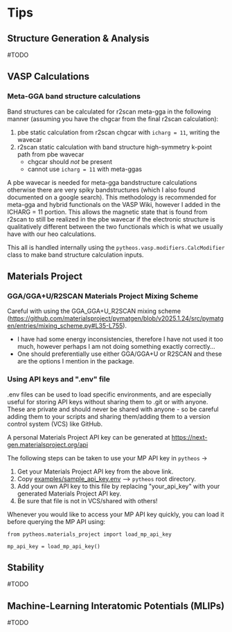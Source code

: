 # Tips

## Structure Generation & Analysis
#TODO

## VASP Calculations
### Meta-GGA band structure calculations
Band structures can be calculated for r2scan meta-gga in the following manner (assuming you have the chgcar from the final r2scan calculation):
1. pbe static calculation from r2scan chgcar with `icharg = 11`, writing the wavecar
2. r2scan static calculation with band structure high-symmetry k-point path from pbe wavecar
    - chgcar should *not* be present
    - cannot use `icharg = 11` with meta-ggas

A pbe wavecar is needed for meta-gga bandstructure calculations otherwise there are very spiky bandstructures (which I also found documented on a google search). This methodology is recommended for meta-gga and hybrid functionals on the VASP Wiki, however I added in the ICHARG = 11 portion. This allows the magnetic state that is found from r2scan to still be realized in the pbe wavecar if the electronic structure is qualitatively different between the two functionals which is what we usually have with our heo calculations.

This all is handled internally using the `pytheos.vasp.modifiers.CalcModifier` class to make band structure calculation inputs.

## Materials Project

### GGA/GGA+U/R2SCAN Materials Project Mixing Scheme
Careful with using the GGA_GGA+U_R2SCAN mixing scheme (https://github.com/materialsproject/pymatgen/blob/v2025.1.24/src/pymatgen/entries/mixing_scheme.py#L35-L755).
- I have had some energy inconsistencies, therefore I have not used it too much, however perhaps I am not doing something exactly correctly...
- One should preferentially use either GGA/GGA+U or R2SCAN and these are the options I mention in the package.

### Using API keys and ".env" file

.env files can be used to load specific environments, and are especially useful for storing API keys without sharing them to .git or with anyone. These are private and should never be shared with anyone - so be careful adding them to your scripts and sharing them/adding them to a version control system (VCS) like GitHub.

A personal Materials Project API key can be generated at https://next-gen.materialsproject.org/api

The following steps can be taken to use your MP API key in `pytheos` ->

1. Get your Materials Project API key from the above link.
2. Copy  [examples/sample_api_key.env](../examples/sample_api_key.env) --> `pytheos` root directory.
3. Add your own API key to this file by replacing "your_api_key" with your generated Materials Project API key.
4. Be sure that file is not in VCS/shared with others!

Whenever you would like to access your MP API key quickly, you can load it before querying the MP API using:
```
from pytheos.materials_project import load_mp_api_key

mp_api_key = load_mp_api_key()
```

## Stability
#TODO

## Machine-Learning Interatomic Potentials (MLIPs)
#TODO